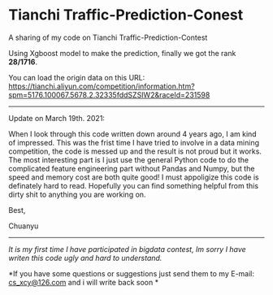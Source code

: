 # Tianchi Traffic-Prediction-Conest
A sharing of my code on Tianchi Traffic-Prediction-Contest  

Using Xgboost model to make the prediction, finally we got the rank **28/1716**.  

You can load the origin data on this URL:       
https://tianchi.aliyun.com/competition/information.htm?spm=5176.100067.5678.2.32335fddSZSIW2&raceId=231598        

---

Update on March 19th. 2021:

When I look through this code written down around 4 years ago, I am kind of impressed. This was the frist time I have tried to involve in a data mining competition, the code is messed up and the result is not proud but it works. The most interesting part is I just use the general Python code to do the complicated feature engineering part without Pandas and Numpy, but the speed and memory cost are both quite good! I must appoligize this code is definately hard to read. Hopefully you can find something helpful from this dirty shit to anything you are working on.

Best,

Chuanyu

---


*It is my first time I have participated in bigdata contest, Im sorry I have writen this code ugly and hard to understand.*      





*If you have some questions or suggestions just send them to my E-mail: cs_xcy@126.com and i will write back soon *      


